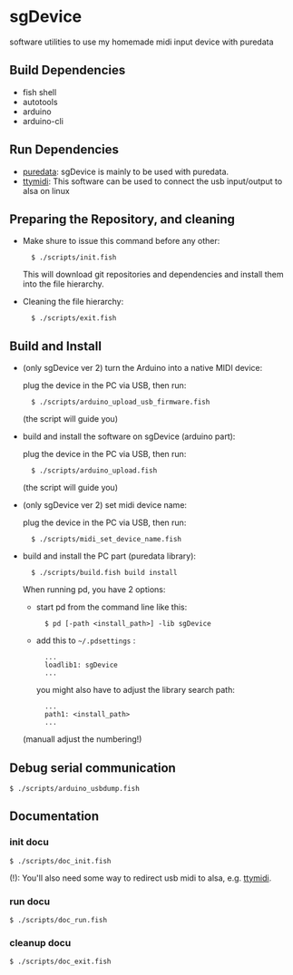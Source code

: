 # sgDevice

software utilities to use my homemade midi input device with puredata

## Build Dependencies

- fish shell
- autotools
- arduino
- arduino-cli

## Run Dependencies

- [puredata](https://puredata.info/): sgDevice is mainly to be used with puredata.
- [ttymidi](https://github.com/cjbarnes18/ttymidi): This software can be used to connect the usb input/output to alsa on linux

## Preparing the Repository, and cleaning

- Make shure to issue this command before any other:

		$ ./scripts/init.fish
	
	This will download git repositories and dependencies and install them into the file hierarchy.

- Cleaning the file hierarchy:

		$ ./scripts/exit.fish

## Build and Install

- (only sgDevice ver 2) turn the Arduino into a native MIDI device:

	plug the device in the PC via USB, then run:

		$ ./scripts/arduino_upload_usb_firmware.fish

	(the script will guide you)

- build and install the software on sgDevice (arduino part):

	plug the device in the PC via USB, then run:

		$ ./scripts/arduino_upload.fish

	(the script will guide you)

- (only sgDevice ver 2) set midi device name:

	plug the device in the PC via USB, then run:

		$ ./scripts/midi_set_device_name.fish

- build and install the PC part (puredata library):

		$ ./scripts/build.fish build install
	
	When running pd, you have 2 options:

	- start pd from the command line like this:

			$ pd [-path <install_path>] -lib sgDevice

	- add this to `~/.pdsettings` :

			...
			loadlib1: sgDevice
			...

		you might also have to adjust the library search path:

			...
			path1: <install_path>
			...

	(manuall adjust the numbering!)

## Debug serial communication

	$ ./scripts/arduino_usbdump.fish

## Documentation

### init docu

	$ ./scripts/doc_init.fish

(!): You'll also need some way to redirect usb midi to alsa, e.g. [ttymidi](https://github.com/cjbarnes18/ttymidi).

### run docu

	$ ./scripts/doc_run.fish

### cleanup docu

	$ ./scripts/doc_exit.fish
